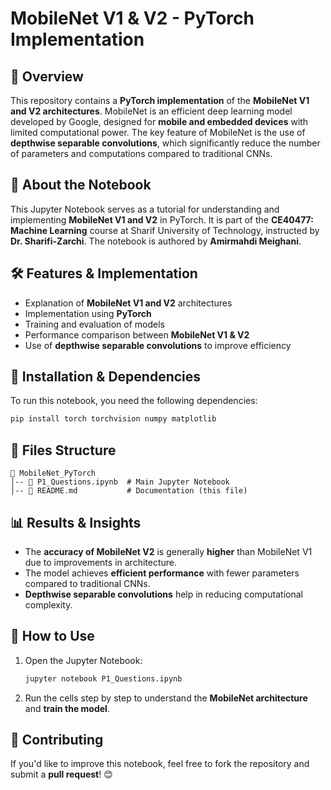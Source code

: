# MobileNet V1 & V2 - PyTorch Implementation

## 📌 Overview
This repository contains a **PyTorch implementation** of the **MobileNet V1 and V2 architectures**. MobileNet is an efficient deep learning model developed by Google, designed for **mobile and embedded devices** with limited computational power. The key feature of MobileNet is the use of **depthwise separable convolutions**, which significantly reduce the number of parameters and computations compared to traditional CNNs.

## 📖 About the Notebook
This Jupyter Notebook serves as a tutorial for understanding and implementing **MobileNet V1 and V2** in PyTorch. It is part of the **CE40477: Machine Learning** course at Sharif University of Technology, instructed by **Dr. Sharifi-Zarchi**. The notebook is authored by **Amirmahdi Meighani**.

## 🛠 Features & Implementation
- Explanation of **MobileNet V1 and V2** architectures
- Implementation using **PyTorch**
- Training and evaluation of models
- Performance comparison between **MobileNet V1 & V2**
- Use of **depthwise separable convolutions** to improve efficiency

## 🚀 Installation & Dependencies
To run this notebook, you need the following dependencies:
```bash
pip install torch torchvision numpy matplotlib
```

## 📂 Files Structure
```
📂 MobileNet_PyTorch
│-- 📜 P1_Questions.ipynb  # Main Jupyter Notebook
│-- 📜 README.md           # Documentation (this file)
```

## 📊 Results & Insights
- The **accuracy of MobileNet V2** is generally **higher** than MobileNet V1 due to improvements in architecture.
- The model achieves **efficient performance** with fewer parameters compared to traditional CNNs.
- **Depthwise separable convolutions** help in reducing computational complexity.

## 📌 How to Use
1. Open the Jupyter Notebook:
   ```bash
   jupyter notebook P1_Questions.ipynb
   ```
2. Run the cells step by step to understand the **MobileNet architecture** and **train the model**.

## 🤝 Contributing
If you'd like to improve this notebook, feel free to fork the repository and submit a **pull request**! 😊



